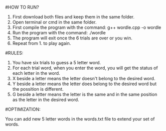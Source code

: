 #HOW TO RUN?

1. First download both files and keep them in the same folder. 
2. Open terminal or cmd in the same folder.
3. First compile the program with the command: g++ wordle.cpp -o wordle
4. Run the program with the command: ./wordle
5. The program will exit once the 6 trials are over or you win.
6. Repeat from 1. to play again.

#RULES:

1. You have six trials to guess a 5 letter word.
2. For each trial word, when you enter the word, you will get the status of each letter in the word.
3. X beside a letter means the letter doesn't belong to the desired word.
4. Y beside a letter means the letter does belong to the desired word but the possition is different.
5. G beside a letter means the letter is the same and in the same position as the letter in the desired word.

#OPTIMIZATION:

You can add new 5 letter words in the words.txt file to extend your set of words.
